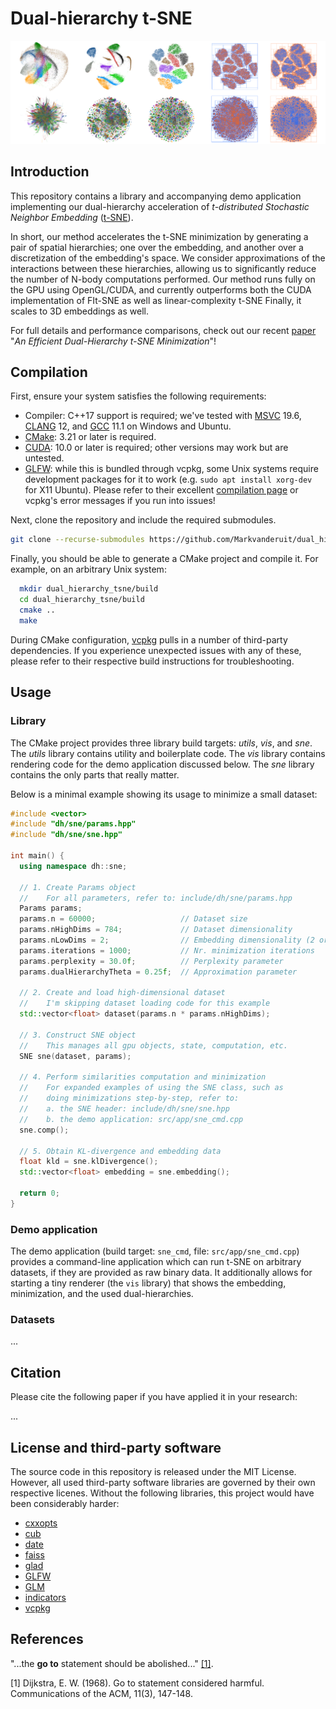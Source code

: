 # Dual-hierarchy t-SNE

![minimization](resources/misc/readme_header.png)

## Introduction

This repository contains a library and accompanying demo application implementing our dual-hierarchy acceleration of *t-distributed Stochastic Neighbor Embedding* ([t-SNE](https://lvdmaaten.github.io/tsne/)).

In short, our method accelerates the t-SNE minimization by generating a pair of spatial hierarchies; one over the embedding, and another over a discretization of the embedding's space.
We consider approximations of the interactions between these hierarchies, allowing us to significantly reduce the number of N-body computations performed.
Our method runs fully on the GPU using OpenGL/CUDA, and currently outperforms both the CUDA implementation of FIt-SNE as well as linear-complexity t-SNE
Finally, it scales to 3D embeddings as well.

For full details and performance comparisons, check out our recent [paper](...) "*An Efficient Dual-Hierarchy t-SNE Minimization*"!

## Compilation
First, ensure your system satisfies the following requirements:
* Compiler: C++17 support is required; we've tested with [MSVC](https://visualstudio.microsoft.com/) 19.6, [CLANG](https://clang.llvm.org/) 12, and [GCC](https://gcc.gnu.org/) 11.1 on Windows and Ubuntu.
* [CMake](https://cmake.org/): 3.21 or later is required.
* [CUDA](https://developer.nvidia.com/cuda-toolkit): 10.0 or later is required; other versions may work but are untested.
* [GLFW](https://www.glfw.org): while this is bundled through vcpkg, some Unix systems require development packages for it to work (e.g. `sudo apt install xorg-dev` for X11 Ubuntu). Please refer to their excellent [compilation page](https://www.glfw.org/docs/3.3/compile.html) or vcpkg's error messages if you run into issues!

Next, clone the repository and include the required submodules.

```bash
git clone --recurse-submodules https://github.com/Markvanderuit/dual_hierarchy_tsne
```

Finally, you should be able to generate a CMake project and compile it. For example, on an arbitrary Unix system:

```bash
  mkdir dual_hierarchy_tsne/build
  cd dual_hierarchy_tsne/build
  cmake ..
  make
```

During CMake configuration, [vcpkg](https://github.com/microsoft/vcpkg) pulls in a number of third-party dependencies. If you experience unexpected issues with any of these, please refer to their respective build instructions for troubleshooting.

## Usage

### Library
The CMake project provides three library build targets: *utils*, *vis*, and *sne*. The *utils* library contains utility and boilerplate code. The *vis* library contains rendering code for the demo application discussed below. The *sne* library contains the only parts that really matter.

Below is a minimal example showing its usage to minimize a small dataset:

```c++
#include <vector>
#include "dh/sne/params.hpp"
#include "dh/sne/sne.hpp"

int main() {
  using namespace dh::sne;

  // 1. Create Params object 
  //    For all parameters, refer to: include/dh/sne/params.hpp
  Params params;
  params.n = 60000;                   // Dataset size
  params.nHighDims = 784;             // Dataset dimensionality
  params.nLowDims = 2;                // Embedding dimensionality (2 or 3)
  params.iterations = 1000;           // Nr. minimization iterations
  params.perplexity = 30.0f;          // Perplexity parameter
  params.dualHierarchyTheta = 0.25f;  // Approximation parameter

  // 2. Create and load high-dimensional dataset
  //    I'm skipping dataset loading code for this example
  std::vector<float> dataset(params.n * params.nHighDims);

  // 3. Construct SNE object
  //    This manages all gpu objects, state, computation, etc.
  SNE sne(dataset, params);

  // 4. Perform similarities computation and minimization
  //    For expanded examples of using the SNE class, such as
  //    doing minimizations step-by-step, refer to:
  //    a. the SNE header: include/dh/sne/sne.hpp
  //    b. the demo application: src/app/sne_cmd.cpp
  sne.comp();

  // 5. Obtain KL-divergence and embedding data
  float kld = sne.klDivergence();
  std::vector<float> embedding = sne.embedding();

  return 0;
}
```

### Demo application
The demo application (build target: `sne_cmd`, file: `src/app/sne_cmd.cpp`) provides a command-line application which can run t-SNE on arbitrary datasets, if they are provided as raw binary data. It additionally allows for starting a tiny renderer (the `vis` library) that shows the embedding, minimization, and the used dual-hierarchies.


### Datasets
...

## Citation
Please cite the following paper if you have applied it in your research:

...

## License and third-party software
The source code in this repository is released under the MIT License. However, all used third-party software libraries are governed by their own respective licenes. Without the following libraries, this project would have been considerably harder:
* [cxxopts](https://github.com/jarro2783/cxxopts)
* [cub](https://github.com/NVIDIA/cub)
* [date](https://github.com/HowardHinnant/date)
* [faiss](https://github.com/facebookresearch/faiss)
* [glad](https://glad.dav1d.de/)
* [GLFW](https://www.glfw.org/)
* [GLM](https://glm.g-truc.net/0.9.9/)
* [indicators](https://github.com/p-ranav/indicators)
* [vcpkg](https://github.com/microsoft/vcpkg) 

## References
"...the **go to** statement should be abolished..." [[1]](#1).

<a id="1">[1]</a> 
Dijkstra, E. W. (1968). 
Go to statement considered harmful. 
Communications of the ACM, 11(3), 147-148.